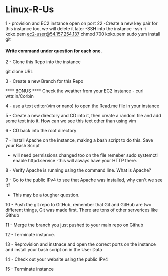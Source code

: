 # Linux-R-Us

1 - provision and EC2 instance open on port 22
    -Create a new key pair for this instance too, we will delete it later
    -SSH into the instance
    -ssh -i koko.pem ec2-user@54.157.254.137
    chmod 700 koko.pem
    sudo yum install git

#### Write command under question for each one. 

2 - Clone this Repo into the instance

git clone URL

3 - Create a new Branch for this Repo



**** BONUS **** Check the weather from your EC2 instance  -  curl wttr.in/Corbin



4 - use a text editor(vim or nano) to open the Read.me file in your instance



5 - Create a new directory and CD into it, then create a random file and add some text into it. How can we see this text other than using vim



6 - CD back into the root directory



7 - Install Apache on the instance, making a bash script to do this.  Save your Bash Script
  - will need permissions changed too on the file remeber
sudo systemctl enable httpd.service -this will always have your HTTP there. 


8 - Verify Apache is running using the command line.  What is Apache?



9 - Go to the public IPv4 to see that Apache was installed, why can't we see it?
  - This may be a tougher question.



10 - Push the git repo to GitHub,  remember that Git and GitHub are two different things, Git was made first. There are tons of other serverices like Github



11 - Merge the branch you just pushed to your main repo on Github



12 - Terminate instance. 



13 - Reprovision and instnace and open the correct ports on the instance and install your bash script on in the User Data



14  - Check out your website using the public IPv4
  
  
  
15 - Terminate instance








